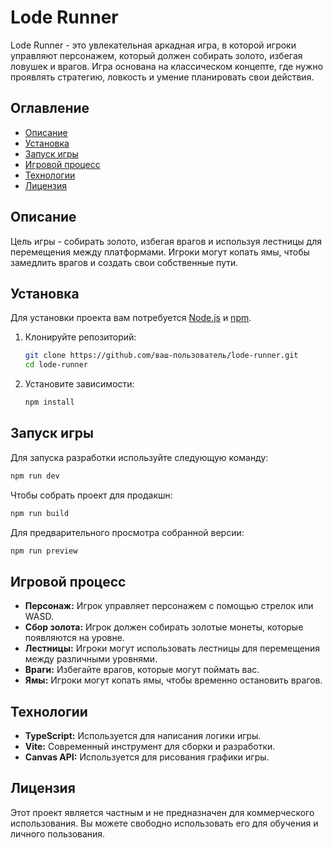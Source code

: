 # Lode Runner

Lode Runner - это увлекательная аркадная игра, в которой игроки управляют персонажем, который должен собирать золото, избегая ловушек и врагов. Игра основана на классическом концепте, где нужно проявлять стратегию, ловкость и умение планировать свои действия.

## Оглавление

- [Описание](#описание)
- [Установка](#установка)
- [Запуск игры](#запуск-игры)
- [Игровой процесс](#игровой-процесс)
- [Технологии](#технологии)
- [Лицензия](#лицензия)

## Описание

Цель игры - собирать золото, избегая врагов и используя лестницы для перемещения между платформами. Игроки могут копать ямы, чтобы замедлить врагов и создать свои собственные пути.

## Установка

Для установки проекта вам потребуется [Node.js](https://nodejs.org/) и [npm](https://www.npmjs.com/).

1. Клонируйте репозиторий:
   ```bash
   git clone https://github.com/ваш-пользователь/lode-runner.git
   cd lode-runner
   ```

2. Установите зависимости:
   ```bash
   npm install
   ```

## Запуск игры

Для запуска разработки используйте следующую команду:
```bash
npm run dev
```

Чтобы собрать проект для продакшн:
```bash
npm run build
```

Для предварительного просмотра собранной версии:
```bash
npm run preview
```

## Игровой процесс

- **Персонаж:** Игрок управляет персонажем с помощью стрелок или WASD.
- **Сбор золота:** Игрок должен собирать золотые монеты, которые появляются на уровне.
- **Лестницы:** Игроки могут использовать лестницы для перемещения между различными уровнями.
- **Враги:** Избегайте врагов, которые могут поймать вас.
- **Ямы:** Игроки могут копать ямы, чтобы временно остановить врагов.

## Технологии

- **TypeScript:** Используется для написания логики игры.
- **Vite:** Современный инструмент для сборки и разработки.
- **Canvas API:** Используется для рисования графики игры.

## Лицензия

Этот проект является частным и не предназначен для коммерческого использования. Вы можете свободно использовать его для обучения и личного пользования.